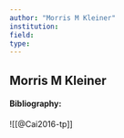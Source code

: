```yaml
---
author: "Morris M Kleiner"
institution:
field:
type:
---
```


## Morris M Kleiner
#### Bibliography:

![[@Cai2016-tp]]